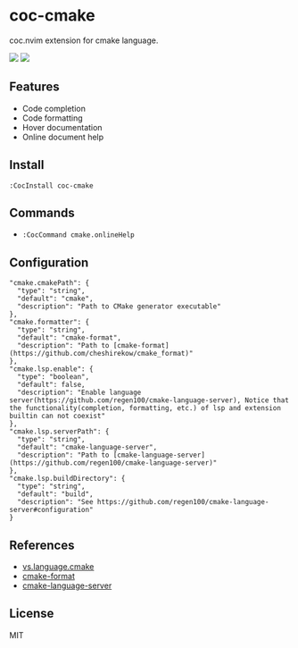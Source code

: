 # coc-cmake

coc.nvim extension for cmake language.

![](https://user-images.githubusercontent.com/20282795/75767012-06869580-5d7d-11ea-9e89-8b8f173eed96.png)
![](https://user-images.githubusercontent.com/20282795/75767017-07b7c280-5d7d-11ea-900b-11eac5213b82.png)

## Features

- Code completion
- Code formatting
- Hover documentation
- Online document help

## Install

```
:CocInstall coc-cmake
```

## Commands

- `:CocCommand cmake.onlineHelp`

## Configuration

```jsonc
"cmake.cmakePath": {
  "type": "string",
  "default": "cmake",
  "description": "Path to CMake generator executable"
},
"cmake.formatter": {
  "type": "string",
  "default": "cmake-format",
  "description": "Path to [cmake-format](https://github.com/cheshirekow/cmake_format)"
},
"cmake.lsp.enable": {
  "type": "boolean",
  "default": false,
  "description": "Enable language server(https://github.com/regen100/cmake-language-server), Notice that the functionality(completion, formatting, etc.) of lsp and extension builtin can not coexist"
},
"cmake.lsp.serverPath": {
  "type": "string",
  "default": "cmake-language-server",
  "description": "Path to [cmake-language-server](https://github.com/regen100/cmake-language-server)"
},
"cmake.lsp.buildDirectory": {
  "type": "string",
  "default": "build",
  "description": "See https://github.com/regen100/cmake-language-server#configuration"
}
```

## References

- [vs.language.cmake](https://github.com/twxs/vs.language.cmake)
- [cmake-format](https://github.com/cheshirekow/cmake_format)
- [cmake-language-server](https://github.com/regen100/cmake-language-server)

## License

MIT
